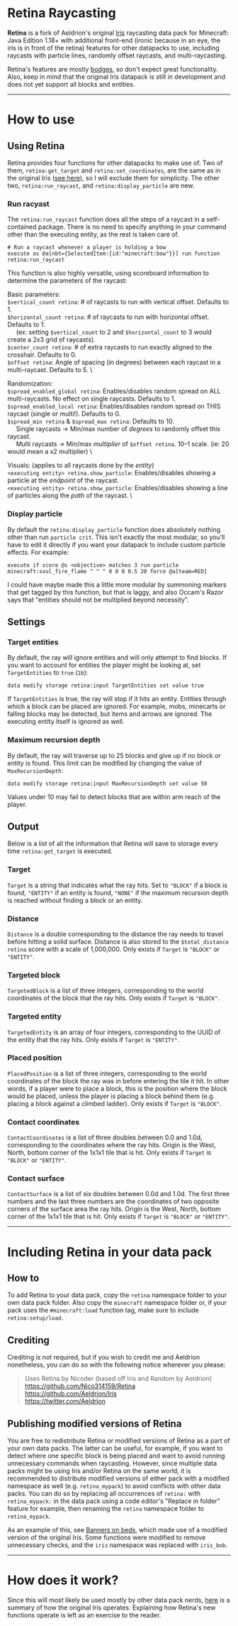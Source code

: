 # Retina Raycasting

**Retina** is a fork of Aeldrion's original [Iris](https://github.com/Aeldrion/Iris) raycasting data pack for Minecraft: Java Edition 1.18+ with additional front-end (ironic because in an eye, the iris is in front of the retina) features for other datapacks to use, including raycasts with particle lines, randomly offset raycasts, and multi-raycasting. 

Retina's features are mostly [bodges](https://en.wiktionary.org/wiki/bodge#Verb), so don't expect great functionality.
Also, keep in mind that the original Iris datapack is still in development and does not yet support all blocks and entities.

---

# How to use

## Using Retina

Retina provides four functions for other datapacks to make use of. Two of them, `retina:get_target` and `retina:set_coordinates`, are the same as in the original Iris ([see here](https://github.com/Aeldrion/Iris#using-iris)), so I will exclude them for simplicity. The other two, `retina:run_raycast`, and `retina:display_particle` are new.

### Run racyast

The `retina:run_raycast` function does all the steps of a raycast in a self-contained package. There is no need to specify anything in your command other than the executing entity, as the rest is taken care of.

```mcfunction
# Run a raycast whenever a player is holding a bow
execute as @a[nbt={SelectedItem:{id:"minecraft:bow"}}] run function retina:run_raycast
```

This function is also highly versatile, using scoreboard information to determine the parameters of the raycast:

Basic parameters: \
`$vertical_count retina`: # of raycasts to run with vertical offset. Defaults to 1. \
`$horizontal_count retina`: # of raycasts to run with horizontal offset. Defaults to 1. \
     (ex: setting `$vertical_count` to 2 and `$horizontal_count` to 3 would create a 2x3 grid of raycasts). \
`$center_count retina`: # of extra raycasts to run exactly aligned to the crosshair. Defaults to 0. \
`$offset retina`: Angle of spacing (in degrees) between each raycast in a multi-raycast. Defaults to 5. \

Randomization: \
`$spread_enabled_global retina`: Enables/disables random spread on ALL multi-raycasts. No effect on single raycasts. Defaults to 1. \
`$spread_enabled_local retina`: Enables/disables random spread on THIS raycast (single or multi!). Defaults to 0. \
`$spread_min retina` & `$spread_max retina`: Defaults to 10. \
     Single raycasts -> Min/max number of *degrees* to randomly offset this raycast. \
     Multi raycasts -> Min/max *multiplier* of `$offset retina`. 10–1 scale. (ie: 20 would mean a x2 multiplier) \

Visuals: (applies to all raycasts done by the *entity*) \
`<executing entity> retina.show_particle`: Enables/disables showing a particle at the *endpoint* of the raycast. \
`<executing entity> retina.show_particle`: Enables/disables showing a line of particles along the *path* of the raycast. \

### Display particle

By default the `retina:display_particle` function does absolutely nothing other than run `particle crit`. This isn't exactly the most modular, so you'll have to edit it directly if you want your datapack to include custom particle effects. For example:
```mcfunction
execute if score @s <objective> matches 3 run particle minecraft:soul_fire_flame ^ ^ ^ 0 0 0 0.5 20 force @a[team=RED]
```
I could have maybe made this a little more modular by summoning markers that get tagged by this function, but that is laggy, and also Occam's Razor says that "entities should not be multiplied beyond necessity".

## Settings

### Target entities

By default, the ray will ignore entities and will only attempt to find blocks. If you want to account for entities the player might be looking at, set `TargetEntities` to `true` (`1b`):

```mcfunction
data modify storage retina:input TargetEntities set value true
```

If `TargetEntities` is true, the ray will stop if it hits an entity. Entities through which a block can be placed are ignored. For example, mobs, minecarts or falling blocks may be detected, but items and arrows are ignored. The executing entity itself is ignored as well.

### Maximum recursion depth

By default, the ray will traverse up to 25 blocks and give up if no block or entity is found. This limit can be modified by changing the value of `MaxRecursionDepth`:

```mcfunction
data modify storage retina:input MaxRecursionDepth set value 50
```

Values under 10 may fail to detect blocks that are within arm reach of the player.

## Output

Below is a list of all the information that Retina will save to storage every time `retina:get_target` is executed.

### Target

`Target` is a string that indicates what the ray hits. Set to `"BLOCK"` if a block is found, `"ENTITY"` if an entity is found, `"NONE"` if the maximum recursion depth is reached without finding a block or an entity.

### Distance

`Distance` is a double corresponding to the distance the ray needs to travel before hitting a solid surface. Distance is also stored to the `$total_distance retina` score with a scale of 1,000,000.
Only exists if `Target` is `"BLOCK"` or `"ENTITY"`.

### Targeted block

`TargetedBlock` is a list of three integers, corresponding to the world coordinates of the block that the ray hits.
Only exists if `Target` is `"BLOCK"`.

### Targeted entity

`TargetedEntity` is an array of four integers, corresponding to the UUID of the entity that the ray hits.
Only exists if `Target` is `"ENTITY"`.

### Placed position

`PlacedPosition` is a list of three integers, corresponding to the world coordinates of the block the ray was in before entering the tile it hit. In other words, if a player were to place a block, this is the position where the block would be placed, unless the player is placing a block behind them (e.g. placing a block against a climbed ladder).
Only exists if `Target` is `"BLOCK"`.

### Contact coordinates

`ContactCoordinates` is a list of three doubles between 0.0 and 1.0d, corresponding to the coordinates where the ray hits. Origin is the West, North, bottom corner of the 1x1x1 tile that is hit.
Only exists if `Target` is `"BLOCK"` or `"ENTITY"`.

### Contact surface

`ContactSurface` is a list of six doubles between 0.0d and 1.0d. The first three numbers and the last three numbers are the coordinates of two opposite corners of the surface area the ray hits. Origin is the West, North, bottom corner of the 1x1x1 tile that is hit.
Only exists if `Target` is `"BLOCK"` or `"ENTITY"`.

---

# Including Retina in your data pack

## How to

To add Retina to your data pack, copy the `retina` namespace folder to your own data pack folder. Also copy the `minecraft` namespace folder or, if your pack uses the `#minecraft:load` function tag, make sure to include `retina:setup/load`.

## Crediting

Crediting is not required, but if you wish to credit me and Aeldrion nonetheless, you can do so with the following notice wherever you please:

> Uses Retina by Nicoder (based off Iris and Random by Aeldrion) \
> https://github.com/Nico314159/Retina \
> https://github.com/Aeldrion/Iris \
> https://twitter.com/Aeldrion

## Publishing modified versions of Retina

You are free to redistribute Retina or modified versions of Retina as a part of your own data packs. The latter can be useful, for example, if you want to detect where one specific block is being placed and want to avoid running unnecessary commands when raycasting. However, since multiple data packs might be using Iris and/or Retina on the same world, it is recommended to distribute modified versions of either pack with a modified namespace as well (e.g. `retina_mypack`) to avoid conflicts with other data packs. You can do so by replacing all occurrences of `retina:` with `retina_mypack:` in the data pack using a code editor's "Replace in folder" feature for example, then renaming the `retina` namespace folder to `retina_mypack`.

As an example of this, see [Banners on beds](https://www.planetminecraft.com/data-pack/banners-on-beds/), which made use of a modified version of the original Iris. Some functions were modified to remove unnecessary checks, and the `iris` namespace was replaced with `iris_bob`.

---

# How does it work?

Since this will most likely be used mostly by other data pack nerds, [here](https://github.com/Aeldrion/Iris#how-does-it-work) is a summary of how the original Iris operates.
Explaining how Retina's new functions operate is left as an exercise to the reader.
